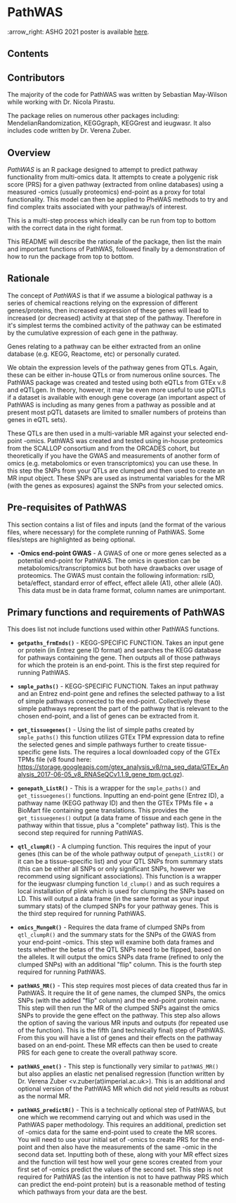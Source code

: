 # PathWAS

:arrow\_right: ASHG 2021 poster is available
[here](doc/).

## Contents


## Contributors

The majority of the code for PathWAS was written by Sebastian May-Wilson while working with Dr. Nicola Pirastu.

The package relies on numerous other packages including: MendelianRandomization, KEGGgraph, KEGGrest and ieugwasr. It also includes code written by Dr. Verena Zuber.


## Overview

*PathWAS* is an R package designed to attempt to predict pathway functionality from multi-omics data. It attempts to create a polygenic risk score (PRS) for a given pathway (extracted from online databases) using a measured -omics (usually proteomics) end-point as a proxy for total functionality. This model can then be applied to PheWAS methods to try and find complex traits associated with your pathway/s of interest.

This is a multi-step process which ideally can be run from top to bottom with the correct data in the right format.

This README will describe the rationale of the package, then list the main and important functions of PathWAS, followed finally by a demonstration of how to run the package from top to bottom.


## Rationale

The concept of *PathWAS* is that if we assume a biological pathway is a series of chemical reactions relying on the expression of different genes/proteins, then increased expression of these genes will lead to increased (or decreased) activity at that step of the pathway. Therefore in it's simplest terms the combined activity of the pathway can be estimated by the cumulative expression of each gene in the pathway.

Genes relating to a pathway can be either extracted from an online database (e.g. KEGG, Reactome, etc) or personally curated.

We obtain the expression levels of the pathway genes from QTLs. Again, these can be either in-house QTLs or from numerous online sources. The PathWAS package was created and tested using both eQTLs from GTEx v.8 and eQTLgen. In theory, however, it may be even more useful to use pQTLs if a dataset is available with enough gene coverage (an important aspect of PathWAS is including as many genes from a pathway as possible and at present most pQTL datasets are limited to smaller numbers of proteins than genes in eQTL sets).

These QTLs are then used in a multi-variable MR against your selected end-point -omics. PathWAS was created and tested using in-house proteomics from the SCALLOP consortium and from the ORCADES cohort, but theoretically if you have the GWAS and measurements of another form of omics (e.g. metabolomics or even transcriptomics) you can use these. In this step the SNPs from your QTLs are clumped and then used to create an MR input object. These SNPs are used as instrumental variables for the MR (with the genes as exposures) against the SNPs from your selected omics.


## Pre-requisites of PathWAS

This section contains a list of files and inputs (and the format of the various files, where necessary) for the complete running of PathWAS. Some files/steps are highlighted as being optional.

- **-Omics end-point GWAS** - A GWAS of one or more genes selected as a potential end-point for PathWAS. The omics in question can be metabolomics/transcriptomics but both have drawbacks over usage of proteomics. The GWAS must contain the following information: rsID, beta/effect, standard error of effect, effect allele (A1), other allele (A0). This data must be in data frame format, column names are unimportant. 


## Primary functions and requirements of PathWAS

This does list not include functions used within other PathWAS functions.

- **`getpaths_frmEnds()`** - KEGG-SPECIFIC FUNCTION. Takes an input gene or protein (in Entrez gene ID format) and searches the KEGG database for pathways containing the gene. Then outputs all of those pathways for which the protein is an end-point. This is the first step required for running PathWAS.

- **`smple_paths()`** - KEGG-SPECIFIC FUNCTION. Takes an input pathway and an Entrez end-point gene and refines the selected pathway to a list of simple pathways connected to the end-point. Collectively these simple pathways represent the part of the pathway that is relevant to the chosen end-point, and a list of genes can be extracted from it.

- **`get_tissuegenes()`** - Using the list of simple paths created by `smple_paths()` this function utilizes GTEx TPM expression data to refine the selected genes and simple pathways further to create tissue-specific gene lists. The requires a local downloaded copy of the GTEx TPMs file (v8 found here: https://storage.googleapis.com/gtex_analysis_v8/rna_seq_data/GTEx_Analysis_2017-06-05_v8_RNASeQCv1.1.9_gene_tpm.gct.gz).

- **`genepath_ListR()`** - This is a wrapper for the `smple_paths()` and `get_tissuegenes()` functions. Inputting an end-point gene (Entrez ID), a pathway name (KEGG pathway ID) and then the GTEx TPMs file + a BioMart file containing gene translations. This provides the `get_tissuegenes()` output (a data frame of tissue and each gene in the pathway within that tissue, plus a "complete" pathway list). This is the second step required for running PathWAS.

- **`qtl_clumpR()`** - A clumping function. This requires the input of your genes (this can be of the whole pathway output of `genepath_ListR()` or it can be a tissue-specific list) and your QTL SNPs from summary stats (this can be either all SNPs or only significant SNPs, however we recommend using significant associations). This function is a wrapper for the ieugwasr clumping function `ld_clump()` and as such requires a local installation of plink which is used for clumping the SNPs based on LD. This will output a data frame (in the same format as your input summary stats) of the clumped SNPs for your pathway genes. This is the third step required for running PathWAS.

- **`omics_MungeR()`** - Requires the data frame of clumped SNPs from `qtl_clumpR()` and the summary stats for the SNPs of the GWAS from your end-point -omics. This step will examine both data frames and tests whether the betas of the QTL SNPs need to be flipped, based on the alleles. It will output the omics SNPs data frame (refined to only the clumped SNPs) with an additional "flip" column. This is the fourth step required for running PathWAS.

- **`pathWAS_MR()`** - This step requires most pieces of data created thus far in PathWAS. It require the lit of gene names, the clumped SNPs, the omics SNPs (with the added "flip" column) and the end-point protein name. This step will then run the MR of the clumped SNPs against the omics SNPs to provide the gene effect on the pathway. This step also allows the option of saving the various MR inputs and outputs (for repeated use of the function). This is the fifth (and technically final) step of PathWAS. From this you will have a list of genes and their effects on the pathway based on an end-point. These MR effects can then be used to create PRS for each gene to create the overall pathway score.

- **`pathWAS_enet()`** - This step is functionally very similar to `pathWAS_MR()` but also applies an elastic net penalised regression (function written by Dr. Verena Zuber <v.zuber(at)imperial.ac.uk>). This is an additional and optional version of the PathWAS MR which did not yield results as robust as the normal MR.

- **`pathWAS_predictR()`** - This is a technically optional step of PathWAS, but one which we recommend carrying out and which was used in the PathWAS paper methodology. This requires an additional, prediction set of -omics data for the same end-point used to create the MR scores. You will need to use your initial set of -omics to create PRS for the end-point and then also have the measurements of the same -omic in the second data set. Inputting both of these, along with your MR effect sizes and the function will test how well your gene scores created from your first set of -omics predict the values of the second set. This step is not required for PathWAS (as the intention is not to have pathway PRS which can predict the end-point protein) but is a reasonable method of testing which pathways from your data are the best.








